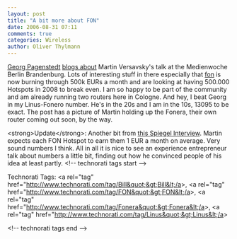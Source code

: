 ```yaml
---
layout: post
title: "A bit more about FON"
date: 2006-08-31 07:11
comments: true
categories: Wireless
author: Oliver Thylmann
---
```







[Georg Pagenstedt](https://www.openbc.com/hp/Georg_Pagenstedt/) [blogs about](http://blogrolle.net/2006/08/30/martin-varsavsky-worldwide-wireless-warrior/) Martin Versavsky's talk at the Medienwoche Berlin Brandenburg. Lots of interesting stuff in there especially that [fon](http://fon.com/) is now burning through 500k EURs a month and are looking at having 500.000 Hotspots in 2008 to break even. I am so happy to be part of the community and am already running two routers here in Cologne. And hey, I beat Georg in my Linus-Fonero number. He's in the 20s and I am in the 10s, 13095 to be exact. The post has a picture of Martin holding up the Fonera, their own router coming out soon, by the way.

&lt;strong&gt;Update&lt;/strong&gt;: Another bit from [this Spiegel Interview](http://www.spiegel.de/netzwelt/netzkultur/0,1518,434591,00.html). Martin expects each FON Hotspot to earn them 1 EUR a month on average. Very sound numbers I think. All in all it is nice to see an experience entrepreneur talk about numbers a little bit, finding out how he convinced people of his idea at least partly.
&lt;!-- technorati tags start --&gt;

Technorati Tags: &lt;a rel=&quot;tag&quot; href=&quot;http://www.technorati.com/tag/Bill&quot;&gt;Bill&lt;/a&gt;, &lt;a rel=&quot;tag&quot; href=&quot;http://www.technorati.com/tag/FON&quot;&gt;FON&lt;/a&gt;, &lt;a rel=&quot;tag&quot; href=&quot;http://www.technorati.com/tag/Fonera&quot;&gt;Fonera&lt;/a&gt;, &lt;a rel=&quot;tag&quot; href=&quot;http://www.technorati.com/tag/Linus&quot;&gt;Linus&lt;/a&gt;

&lt;!-- technorati tags end --&gt;


